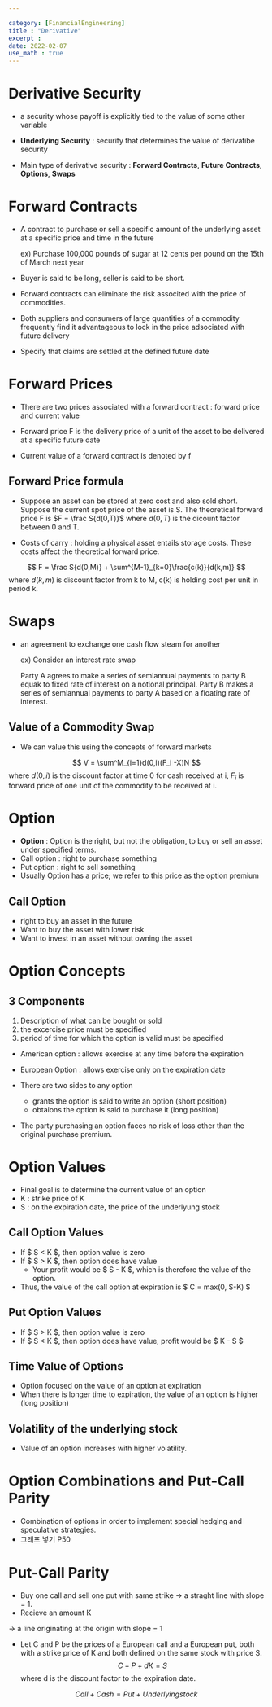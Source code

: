 ```yaml
---

category: [FinancialEngineering]
title : "Derivative"
excerpt : 
date: 2022-02-07
use_math : true
---
```



# __Derivative Security__

+ a security whose payoff is explicitly tied to the value of some other variable
+ __Underlying Security__ : security that determines the value of derivatibe security

+ Main type of derivative security : __Forward Contracts__, __Future Contracts__, __Options__, __Swaps__

# __Forward Contracts__

+ A contract to purchase or sell a specific amount of the underlying asset at a specific price and time in the future

     ex) Purchase 100,000 pounds of sugar at 12 cents per pound on the 15th of March next year
+ Buyer is said to be long, seller is said to be short.

+ Forward contracts can eliminate the risk associted with the price of commodities.
+ Both suppliers and consumers of large quantities of a commodity frequently find it advantageous to lock in the price adsociated with future delivery

+ Specify that claims are settled at the defined future date

# __Forward Prices__

+ There are two prices associated with a forward contract : forward price and current value

+ Forward price F is the delivery price of a unit of the asset to be delivered at a specific future date
+ Current value of a forward contract is denoted by f

## __Forward Price formula__

+ Suppose an asset can be stored at zero cost and also sold short. Suppose the current spot price of the asset is S. The theoretical forward price F is $F = \frac S{d(0,T)}$
where $d(0,T)$ is the dicount factor between 0 and T.

+ Costs of carry : holding a physical asset entails storage costs. These costs affect the theoretical forward price.

$$
F = \frac S{d(0,M)} + \sum^{M-1}_{k=0}\frac{c(k)}{d(k,m)}
$$
where $d(k,m)$ is discount factor from k to M, c(k) is holding cost per unit in period k.


# __Swaps__

+ an agreement to exchange one cash flow steam for another

    ex) Consider an interest rate swap
    
    Party A agrees to make a series of semiannual payments to party B equak to fixed rate of interest on a notional principal. Party B makes a series of semiannual payments to party A based on a floating rate of interest.

## __Value of a Commodity Swap__

+ We can value this using the concepts of forward markets

$$
V = \sum^M_{i=1}d(0,i)(F_i -X)N
$$
where $d(0,i)$ is the discount factor at time 0 for cash received at i, 
$F_i$ is forward price of one unit of the commodity to be received at i.

# __Option__

+ __Option__ : Option is the right, but not the obligation, to buy or sell an asset under specified terms.
+ Call option : right to purchase something
+ Put option : right to sell something
+ Usually Option has a price; we refer to this price as the option premium

## __Call Option__

+ right to buy an asset in the future
+ Want to buy the asset with lower risk
+ Want to invest in an asset without owning the asset

# __Option Concepts__

## __3 Components__
1. Description of what can be bought or sold
2. the excercise price must be specified
3. period of time for which the option is valid must be specified

+ American option : allows exercise at any time before the expiration
+ European Option : allows exercise only on the expiration date

+ There are two sides to any option
    + grants the option is said to write an option (short position)
    + obtaions the option is said to purchase it (long position)

+ The party purchasing an option faces no risk of loss other than the original purchase premium.

# __Option Values__

+ Final goal is to determine the current value of an option
+ K : strike price of K
+ S : on the expiration date, the price of the underlyung stock

## __Call Option Values__

+ If $ S < K $, then option value is zero
+ If $ S > K $, then option does have value
    + Your profit would be $ S - K $, which is therefore the value of the option.
+ Thus, the value of the call option at expiration is 
$
C = max(0, S-K)
$

## __Put Option Values__

+ If $ S > K $, then option value is zero
+ If $ S < K $, then option does have value, profit would be $ K - S $

## __Time Value of Options__

+ Option focused on the value of  an option at expiration
+ When there is longer time to expiration, the value of an option is higher (long position)

## __Volatility of the underlying stock__
+ Value of an option increases with higher volatility.

# __Option Combinations and Put-Call Parity__

+ Combination of options in order to implement special hedging and speculative strategies.
+ 그래프 넣기 P50


# Put-Call Parity

+ Buy one call and sell one put with same strike -> a straght line with slope = 1.
+ Recieve an amount K 

-> a line originating at the origin with slope = 1

+ Let C and P be the prices of a European call and a European put, both with a strike price of K and both  defined on the same stock with price S.
$$
C - P + dK = S
$$
where d is the discount factor to the expiration date.

$$
Call + Cash = Put + Underlying stock
$$




